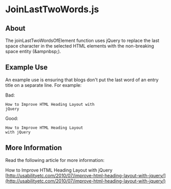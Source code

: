 JoinLastTwoWords.js
===================

About
-----

The joinLastTwoWordsOfElement function uses jQuery to replace the last space character in the selected HTML elements with the non-breaking space entity (&ampnbsp;).

Example Use
-----------

An example use is ensuring that blogs don't put the last word of an entry title on a separate line. For example:

Bad:

    How to Improve HTML Heading Layout with
    jQuery

Good:

    How to Improve HTML Heading Layout
    with jQuery

More Information
----------------

Read the following article for more information:

How to Improve HTML Heading Layout with jQuery
[http://usabilityetc.com/2010/07/improve-html-heading-layout-with-jquery/](http://usabilityetc.com/2010/07/improve-html-heading-layout-with-jquery/)